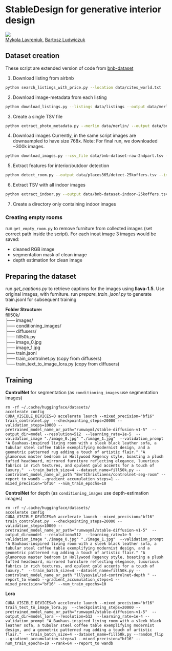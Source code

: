 # StableDesign for generative interior design
<a href='https://huggingface.co/spaces/MykolaL/StableDesign'><img src='https://img.shields.io/badge/%F0%9F%A4%97%20Hugging%20Face-Spaces-blue'></a>  
[Mykola Lavreniuk](https://www.linkedin.com/in/mykola-lavreniuk/), [Bartosz Ludwiczuk](https://www.linkedin.com/in/bartosz-ludwiczuk-a677a760)

## Dataset creation

These script are extended version of code from [bnb-dataset](https://github.com/airbert-vln/bnb-dataset/tree/main)

1.  Download listing from airbnb
```bash
python search_listings_with_price.py --location data/cites_world.txt 
```
2. Download image-metadata from each listing
```bash
python download_listings.py --listings data/listings --output data/merlin --with_photo --num_splits 1 --start 0
```
3. Create a single TSV file
```bash
python extract_photo_metadata.py --merlin data/merlin/ --output data/bnb-dataset-raw-2ndpart.tsv
```
4. Download images
Currently, in the same script images are downsampled to have size 768x. Note: For final run, we downloaded ~300k images.
```bash
python download_images.py --csv_file data/bnb-dataset-raw-2ndpart.tsv --output /media/blcv/drive_2TB/genai/bnb/data/images_price --correspondance /tmp/cache-download-images/ --num_parts 1 --num_splits 4 --num_procs 4 --start 0
 ```
5. Extract features for interior/outdoor detection
```bash
python detect_room.py --output data/places365/detect-25koffers.tsv --images /media/blcv/drive_2TB/genai/bnb/data/images_price
```
6. Extract TSV with all indoor images
```bash
python extract_indoor.py --output data/bnb-dataset-indoor-25koffers.tsv --detection data/places365/25offers
 ```
7. Create a directory only containing indoor images


### Creating empty rooms
run `get_empty_room.py` to remove furniture from collected images (set correct path inside the script).
For each inout image 3 images would be saved:
- cleaned RGB image
- segmentation mask of clean image
- depth estimation for clean image


## Preparing the dataset
run *get_captions.py* to retrieve captions for the images using <b>llava-1.5</b>. Use original images, with furniture.
run *prepare_train_jsonl.py* to generate train.jsonl for subsequent training

<b>Folder Structure:</b>  
fill50k/  
├── images/  
├── conditioning_images/  
├── diffusers/  
├── fill50k.py  
├── image_0.jpg  
├── image_1.jpg  
├── train.jsonl  
├── train_controlnet.py (copy from diffusers)  
└── train_text_to_image_lora.py (copy from diffusers)

## Training
<b>ControlNet</b> for segmentation (as `conditioning_images` use segmentation images)
```
rm -rf ~/.cache/huggingface/datasets/
accelerate config
CUDA_VISIBLE_DEVICES=0 accelerate launch --mixed_precision="bf16" train_controlnet.py  --checkpointing_steps=20000 --validation_steps=10000 --pretrained_model_name_or_path="runwayml/stable-diffusion-v1-5"  --output_dir=model --resolution=512  --learning_rate=1e-5  --validation_image "./image_0.jpg" "./image_1.jpg"  --validation_prompt "A Bauhaus-inspired living room with a sleek black leather sofa, a tubular steel coffee table exemplifying modernist design, and a geometric patterned rug adding a touch of artistic flair." "A glamorous master bedroom in Hollywood Regency style, boasting a plush tufted headboard, mirrored furniture reflecting elegance, luxurious fabrics in rich textures, and opulent gold accents for a touch of luxury."  --train_batch_size=4 --dataset_name=fill50k.py --controlnet_model_name_or_path "BertChristiaens/controlnet-seg-room" --report_to wandb --gradient_accumulation_steps=1 --mixed_precision="bf16" --num_train_epochs=10
```

<b>ControlNet</b> for depth (as `conditioning_images` use depth-estimation images)
```
rm -rf ~/.cache/huggingface/datasets/
accelerate config
CUDA_VISIBLE_DEVICES=0 accelerate launch --mixed_precision="bf16" train_controlnet.py  --checkpointing_steps=20000 --validation_steps=10000 --pretrained_model_name_or_path="runwayml/stable-diffusion-v1-5"  --output_dir=model --resolution=512  --learning_rate=1e-5  --validation_image "./image_0.jpg" "./image_1.jpg"  --validation_prompt "A Bauhaus-inspired living room with a sleek black leather sofa, a tubular steel coffee table exemplifying modernist design, and a geometric patterned rug adding a touch of artistic flair." "A glamorous master bedroom in Hollywood Regency style, boasting a plush tufted headboard, mirrored furniture reflecting elegance, luxurious fabrics in rich textures, and opulent gold accents for a touch of luxury."  --train_batch_size=4 --dataset_name=fill50k.py --controlnet_model_name_or_path "lllyasviel/sd-controlnet-depth " --report_to wandb --gradient_accumulation_steps=1 --mixed_precision="bf16" --num_train_epochs=10
```

<b>Lora</b>
```
CUDA_VISIBLE_DEVICES=0 accelerate launch --mixed_precision="bf16" train_text_to_image_lora.py  --checkpointing_steps=20000 --pretrained_model_name_or_path="runwayml/stable-diffusion-v1-5"  --output_dir=model_lora --resolution=512  --learning_rate=1e-4 --validation_prompt "A Bauhaus-inspired living room with a sleek black leather sofa, a tubular steel coffee table exemplifying modernist design, and a geometric patterned rug adding a touch of artistic flair."  --train_batch_size=4 --dataset_name=fill50k.py --random_flip --gradient_accumulation_steps=1 --mixed_precision="bf16" --num_train_epochs=10 --rank=64 --report_to wandb
```
